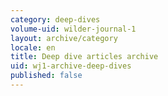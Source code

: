 ```yaml
---
category: deep-dives
volume-uid: wilder-journal-1
layout: archive/category
locale: en
title: Deep dive articles archive
uid: wj1-archive-deep-dives
published: false
---
```

